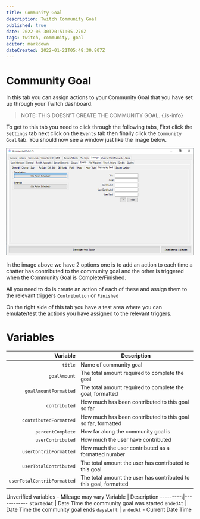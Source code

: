 ```yaml
---
title: Community Goal
description: Twitch Community Goal
published: true
date: 2022-06-30T20:51:05.270Z
tags: twitch, community, goal
editor: markdown
dateCreated: 2022-01-21T05:48:30.807Z
---
```


# Community Goal

In this tab you can assign actions to your Community Goal that you have set up through your Twitch dashboard. 

>NOTE: THIS DOESN'T CREATE THE COMMUNITY GOAL.
{.is-info}

To get to this tab you need to click through the following tabs, First click the `Settings` tab next click on the `Events` tab then finally click the `Community Goal` tab. You should now see a window just like the image below.

![communitygoal1.png](/communitygoal1.png)

In the image above we have 2 options one is to add an action to each time a chatter has contributed to the community goal and the other is triggered when the Community Goal is Complete/Finished.

All you need to do is create an action of each of these and assign them to the relevant triggers `Contribution` or `Finished`

On the right side of this tab you have a test area where you can emulate/test the actions you have assigned to the relevant triggers.

# Variables


Variable | Description
---------:|------------
`title` | Name of community goal
`goalAmount` | The total amount required to complete the goal
`goalAmountFormatted` | The total amount required to complete the goal, formatted
`contributed` | How much has been contributed to this goal so far
`contributedFormatted` | How much has been contributed to this goal so far, formatted
`percentComplete` | How far along the community goal is
`userContributed` | How much the user have contributed
`userContribFormatted` | How much the user  contributed as a formatted number
`userTotalContributed` | The total amount the user has contributed to this goal
`userTotalContribFormatted` | The total amount the user has contributed to this goal, formatted

Unverified variables - Mileage may vary
Variable | Description
---------:|------------
`startedAt` | Date Time the community goal was started
`endedAt` | Date Time the community goal ends 
`daysLeft` | `endedAt` - Current Date Time
